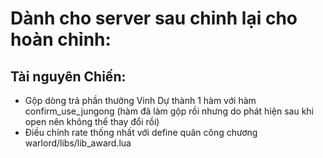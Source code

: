 # Dành cho server sau chỉnh lại cho hoàn chỉnh:

## Tài nguyên Chiến:

- Gộp dòng trả phần thưởng Vinh Dự thành 1 hàm với hàm confirm_use_jungong (hàm đã làm gộp rồi nhưng do phát hiện sau khi open nên không thể thay đổi rồi)
- Điều chỉnh rate thống nhất với define quân công chương warlord/libs/lib_award.lua